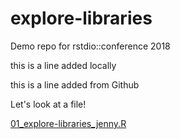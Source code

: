 # explore-libraries
Demo repo for rstdio::conference 2018

this is a line added locally

this is a line added from Github

Let's look at a file!

[01_explore-libraries_jenny.R](01_explore-libraries_jenny.R)
